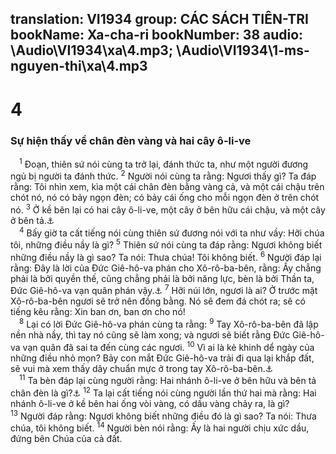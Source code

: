 translation: VI1934
group: CÁC SÁCH TIÊN-TRI
bookName: Xa-cha-ri 
bookNumber: 38
audio: \Audio\VI1934\xa\4.mp3; \Audio\VI1934\1-ms-nguyen-thi\xa\4.mp3
-------

<div class="title"><h1>4</h1><h3>Sự hiện thấy về chân đèn vàng và hai cây ô-li-ve</h3></div>
<span class="verse xa_4_1"> <sup>1</sup> Đoạn, thiên sứ nói cùng ta trở lại, đánh thức ta, như một người đương ngủ bị người ta đánh thức. </span>
<span class="verse xa_4_2"><sup>2</sup> Người nói cùng ta rằng: Ngươi thấy gì? Ta đáp rằng: Tôi nhìn xem, kìa một cái chân đèn bằng vàng cả, và một cái chậu trên chót nó, nó có bảy ngọn đèn; có bảy cái ống cho mỗi ngọn đèn ở trên chót nó. </span>
<span class="verse xa_4_3"><sup>3</sup> Ở kề bên lại có hai cây ô-li-ve, một cây ở bên hữu cái chậu, và một cây ở bên tả.<a data-toggle="tooltip" data-placement="bottom" title="Kh 11:4">⚓</a><br/></span>
<span class="verse xa_4_4"> <sup>4</sup> Bấy giờ ta cất tiếng nói cùng thiên sứ đương nói với ta như vầy: Hỡi chúa tôi, những điều nầy là gì? </span>
<span class="verse xa_4_5"><sup>5</sup> Thiên sứ nói cùng ta đáp rằng: Ngươi không biết những điều nầy là gì sao? Ta nói: Thưa chúa! Tôi không biết. </span>
<span class="verse xa_4_6"><sup>6</sup> Người đáp lại rằng: Đây là lời của Đức Giê-hô-va phán cho Xô-rô-ba-bên, rằng: Ấy chẳng phải là bởi quyền thế, cũng chẳng phải là bởi năng lực, bèn là bởi Thần ta, Đức Giê-hô-va vạn quân phán vậy.<a data-toggle="tooltip" data-placement="bottom" title="Exo 5:2">⚓</a></span>
<span class="verse xa_4_7"><sup>7</sup> Hỡi núi lớn, ngươi là ai? Ở trước mặt Xô-rô-ba-bên ngươi sẽ trở nên đồng bằng. Nó sẽ đem đá chót ra; sẽ có tiếng kêu rằng: Xin ban ơn, ban ơn cho nó! <br/></span>
<span class="verse xa_4_8"> <sup>8</sup> Lại có lời Đức Giê-hô-va phán cùng ta rằng: </span>
<span class="verse xa_4_9"><sup>9</sup> Tay Xô-rô-ba-bên đã lập nền nhà nầy, thì tay nó cũng sẽ làm xong; và ngươi sẽ biết rằng Đức Giê-hô-va vạn quân đã sai ta đến cùng các ngươi. </span>
<span class="verse xa_4_10"><sup>10</sup> Vì ai là kẻ khinh dể ngày của những điều nhỏ mọn? Bảy con mắt Đức Giê-hô-va trải đi qua lại khắp đất, sẽ vui mà xem thấy dây chuẩn mực ở trong tay Xô-rô-ba-bên.<a data-toggle="tooltip" data-placement="bottom" title="Kh 5:6">⚓</a><br/></span>
<span class="verse xa_4_11"> <sup>11</sup> Ta bèn đáp lại cùng người rằng: Hai nhánh ô-li-ve ở bên hữu và bên tả chân đèn là gì?<a data-toggle="tooltip" data-placement="bottom" title="Kh 11:4">⚓</a></span>
<span class="verse xa_4_12"><sup>12</sup> Ta lại cất tiếng nói cùng người lần thứ hai mà rằng: Hai nhánh ô-li-ve ở kề bên hai ống vòi vàng, có dầu vàng chảy ra, là gì? </span>
<span class="verse xa_4_13"><sup>13</sup> Người đáp rằng: Ngươi không biết những điều đó là gì sao? Ta nói: Thưa chúa, tôi không biết. </span>
<span class="verse xa_4_14"><sup>14</sup> Người bèn nói rằng: Ấy là hai người chịu xức dầu, đứng bên Chúa của cả đất. <br/></span>
